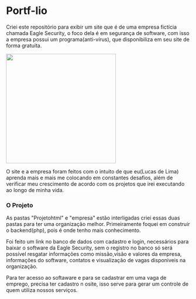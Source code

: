 # Portf-lio

Criei este repositório para exibir um site que é de uma empresa fictícia chamada Eagle Security, o foco dela é em segurança de software, com isso a empresa possui um programa(anti-vírus), que disponibiliza em seu site de forma gratuita.

<img src="https://media.giphy.com/media/xT8qBqdVZGkZIuIn9S/giphy.gif" width="300" height="300"/>

O site e a empresa foram feitos com o intuito de que eu(Lucas de Lima) aprenda mais e mais me colocando em constantes desafios, além de verificar meu crescimento de acordo com os projetos que irei executando ao longo de minha vida.

### O Projeto

 As pastas "Projetohtml" e "empresa" estão interligadas criei essas duas pastas para ter uma organização melhor. Primeiramente foquei em construir o backend(php), pois é onde tenho mais conhecimento. 
 
 Foi feito um link no banco de dados com cadastro e login, necessários para baixar o software da Eagle Security, sem o registro no banco só será possível resgatar informações como missão,visão e valores da empresa, informações do software, contatos e visualização de vagas disponiveis na organização.
 
 Para ter acesso ao softaware e para se cadastrar em uma vaga de emprego, precisa ter cadastro n osite, isso serve para gerar um controle de quem utiliza nossos serviços.
 
